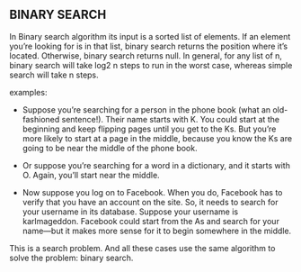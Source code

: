 ## BINARY SEARCH

In Binary search algorithm its input is a sorted list of elements. If an element you’re looking for is in that list, binary search returns the position where it’s located. Otherwise, binary search returns null. In general, for any list of n, binary search will take log2 n steps to run in the worst case, whereas simple search will take n steps.

examples:

- Suppose you’re searching for a person in the phone book (what an old-fashioned sentence!). Their name starts with K. You could start at the beginning and keep flipping pages until you get to the Ks. But you’re more likely to start at a page in the middle, because you know the Ks are going to be near the middle of the phone book. 

- Or suppose you’re searching for a word in a dictionary, and it starts with O. Again, you’ll start near the middle. 

- Now suppose you log on to Facebook. When you do, Facebook has to verify that you have an account on the site. So, it needs to search for your username in its database. Suppose your username is karlmageddon. Facebook could start from the As and search for your name—but it makes more sense for it to begin somewhere in the middle.

This is a search problem. And all these cases use the same algorithm to solve the problem: binary search.


